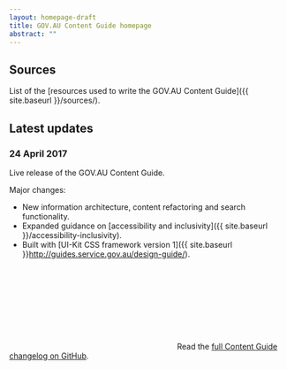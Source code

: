 ```yaml
---
layout: homepage-draft
title: GOV.AU Content Guide homepage
abstract: ""
---
```


## Sources

List of the [resources used to write the GOV.AU Content Guide]({{ site.baseurl }}/sources/).

## Latest updates

### 24 April 2017

Live release of the GOV.AU Content Guide.

Major changes:

- New information architecture, content refactoring and search functionality.
- Expanded guidance on [accessibility and inclusivity]({{ site.baseurl }}/accessibility-inclusivity).
- Built with [UI-Kit CSS framework version 1]({{ site.baseurl }}http://guides.service.gov.au/design-guide/).

<p>
<svg class="icon-inline fa-github" role="img" title="GitHub icon" aria-labelledby="fa-github-alt-source">
<title id="fa-github-alt-source" lang="en">GitHub icon</title>
<use xlink:href="/assets/spritesheet.svg#fa-github"/>
</svg> Read the <a href="https://github.com/govau/content-guide/blob/master/CHANGELOG.md" rel="external">full Content Guide changelog on GitHub</a>.
</p>
